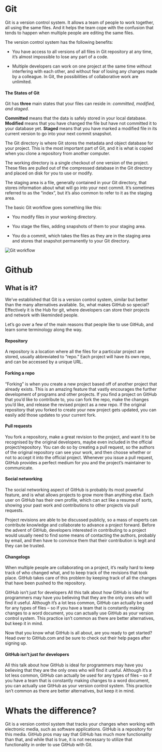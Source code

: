 # Git

Git is a version control system. It allows a team of people to work together, all using the same files. And it helps the team cope with the confusion that tends to happen when multiple people are editing the same files.

The version control system has the following benefits:

*	You have access to all versions of all files in Git repository at any time, it’s almost impossible to lose any part of a code.

*	Multiple developers can work on one project at the same time without interfering with each other, and without fear of losing any changes made by a colleague. In Git, the possibilities of collaborative work are unlimited.

#### The States of Git

Git has **three** main states that your files can reside in: *committed, modified, and staged*.

**Committed** means that the data is safely stored in your local database. **Modified** means that you have changed the file but have not committed it to your database yet. **Staged** means that you have marked a modified file in its current version to go into your next commit snapshot.

The Git directory is where Git stores the metadata and object database for your project. This is the most important part of Git, and it is what is copied when you clone a repository from another computer.

The working directory is a single checkout of one version of the project. These files are pulled out of the compressed database in the Git directory and placed on disk for you to use or modify.

The staging area is a file, generally contained in your Git directory, that stores information about what will go into your next commit. It’s sometimes referred to as the “index”, but it’s also common to refer to it as the staging area.

The basic Git workflow goes something like this:

* You modify files in your working directory.

* You stage the files, adding snapshots of them to your staging area.

* You do a commit, which takes the files as they are in the staging area and stores that snapshot permanently to your Git directory.

![Git workflow](http://i.stack.imgur.com/eXlL8.png)

# Github

## What is it?

We’ve established that Git is a version control system, similar but better than the many alternatives available. So, what makes GitHub so special? Effectively it is the Hub for git, where developers can store their projects and network with likeminded people.

Let’s go over a few of the main reasons that people like to use GitHub, and learn some terminology along the way.

#### Repository

A repository is a location where all the files for a particular project are stored, usually abbreviated to “repo.” Each project will have its own repo, and can be accessed by a unique URL.



#### Forking a repo

“Forking” is when you create a new project based off of another project that already exists. This is an amazing feature that vastly encourages the further development of programs and other projects. If you find a project on GitHub that you’d like to contribute to, you can fork the repo, make the changes you’d like, and release the revised project as a new repo. If the original repository that you forked to create your new project gets updated, you can easily add those updates to your current fork.

#### Pull requests

You fork a repository, make a great revision to the project, and want it to be recognised by the original developers, maybe even included in the official project/repository. You can do so by creating a pull request, so the authors of the original repository can see your work, and then choose whether or not to accept it into the official project. Whenever you issue a pull request, GitHub provides a perfect medium for you and the project’s maintainer to communicate.

#### Social networking

The social networking aspect of GitHub is probably its most powerful feature, and is what allows projects to grow more than anything else. Each user on GitHub has their own profile, which can act like a resume of sorts, showing your past work and contributions to other projects via pull requests.

Project revisions are able to be discussed publicly, so a mass of experts can contribute knowledge and collaborate to advance a project forward. Before the advent of GitHub, developers interested in contributing to a project would usually need to find some means of contacting the authors, probably by email, and then have to convince them that their contribution is legit and they can be trusted.

#### Changelogs

When multiple people are collaborating on a project, it’s really hard to keep track of who changed what, and to keep track of the revisions that took place. GitHub takes care of this problem by keeping track of all the changes that have been pushed to the repository.

GitHub isn’t just for developers
All this talk about how GitHub is ideal for programmers may have you believing that they are the only ones who will find it useful. Although it’s a lot less common, GitHub can actually be used for any types of files – so if you have a team that is constantly making changes to a word document, you can actually use GitHub as your version control system.  This practice isn’t common as there are better alternatives, but keep it in mind.

Now that you know what GitHub is all about, are you ready to get started? Head over to GitHub.com and be sure to check out their help pages after signing up.

#### GitHub isn’t just for developers
All this talk about how GitHub is ideal for programmers may have you believing that they are the only ones who will find it useful. Although it’s a lot less common, GitHub can actually be used for any types of files – so if you have a team that is constantly making changes to a word document, you can actually use GitHub as your version control system.  This practice isn’t common as there are better alternatives, but keep it in mind.

# Whats the difference?

Git is a version control system that tracks your changes when working with electronic media, such as software applications. GitHub is a repository for this media. GitHub pros may say that GitHub has much more functionality than that, and while that is true, it is not necessary to utilize that functionality in order to use GitHub with Git.
